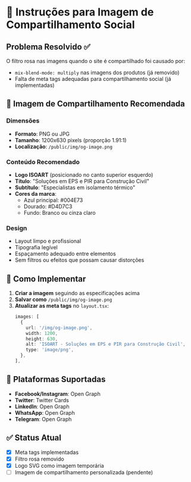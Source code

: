 # 📸 Instruções para Imagem de Compartilhamento Social

## Problema Resolvido ✅
O filtro rosa nas imagens quando o site é compartilhado foi causado por:
- `mix-blend-mode: multiply` nas imagens dos produtos (já removido)
- Falta de meta tags adequadas para compartilhamento social (já implementadas)

## 🎯 Imagem de Compartilhamento Recomendada

### Dimensões
- **Formato**: PNG ou JPG
- **Tamanho**: 1200x630 pixels (proporção 1.91:1)
- **Localização**: `/public/img/og-image.png`

### Conteúdo Recomendado
- **Logo ISOART** (posicionado no canto superior esquerdo)
- **Título**: "Soluções em EPS e PIR para Construção Civil"
- **Subtítulo**: "Especialistas em isolamento térmico"
- **Cores da marca**:
  - Azul principal: #004E73
  - Dourado: #D4D7C3
  - Fundo: Branco ou cinza claro

### Design
- Layout limpo e profissional
- Tipografia legível
- Espaçamento adequado entre elementos
- Sem filtros ou efeitos que possam causar distorções

## 🔧 Como Implementar

1. **Criar a imagem** seguindo as especificações acima
2. **Salvar como** `/public/img/og-image.png`
3. **Atualizar as meta tags** no `layout.tsx`:
   ```typescript
   images: [
     {
       url: '/img/og-image.png',
       width: 1200,
       height: 630,
       alt: 'ISOART - Soluções em EPS e PIR para Construção Civil',
       type: 'image/png',
     },
   ],
   ```

## 📱 Plataformas Suportadas
- **Facebook/Instagram**: Open Graph
- **Twitter**: Twitter Cards
- **LinkedIn**: Open Graph
- **WhatsApp**: Open Graph
- **Telegram**: Open Graph

## ✅ Status Atual
- [x] Meta tags implementadas
- [x] Filtro rosa removido
- [x] Logo SVG como imagem temporária
- [ ] Imagem de compartilhamento personalizada (pendente)
